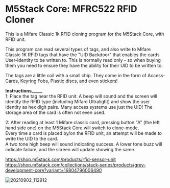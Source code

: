 # M5Stack Core: MFRC522 RFID Cloner
This is a Mifare Classic 1k RFID cloning program for the M5Stack Core, with RFID unit.

This program can read several types of tags, and also write to Mifare Classic 1K RFID tags that have the "UID Backdoor" that enables the cards User-Identity to be written to.
This is normally read only - so when buying them you need to ensure they have the ability for their UID to be written to.

The tags are a little coil with a small chip. They come in the form of Access-Cards, Keyring Fobs, Plastic discs, and even stickers!
 
**Instructions_____**                     
1: Place the tag near the RFID unit. A beep will sound and the screen will identify the RFID type (including Mifare Ultralight) and show the user identity as hex digit pairs.
Many access systems use just the UID! The storage area of the card is often not even used.                 
               
2: After reading at least 1 Mifare classic card, pressing button "A" (the left hand side one) on the M5Stack Core will switch to clone-mode.               
Every time a card is placed by/on the RFID unit, an attempt will be made to write the UID to the card.                   
A two tone high beep will sound indicating success. A lower tone buzz will indicate failure, and the screen will update showing the same.                
                  
https://shop.m5stack.com/products/rfid-sensor-unit                   
https://shop.m5stack.com/collections/stack-series/products/grey-development-core?variant=16804796006490                  
                  
![20210902_112912](https://user-images.githubusercontent.com/1586332/131832453-d9a7cc5b-46c7-4a41-aa61-940617f5f923.jpg)







